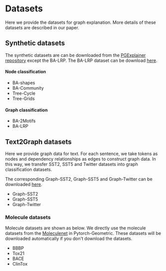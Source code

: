 # Datasets

Here we provide the datasets for graph explanation. 
More details of these datasets are described in our paper.

  
## Synthetic datasets
The synthetic datasets are can be downloaded from the 
[PGExplainer repository](https://github.com/flyingdoog/PGExplainer)
except the BA-LRP. 
The BA-LRP dataset can be download 
[here](https://mailustceducn-my.sharepoint.com/:u:/g/personal/agnesgsr_mail_ustc_edu_cn/EdH7QVBBghBBgmMgf0_UZSAByxkMa3AvRdH7_QwD9MUfrw?e=EN3JiS).

#### Node classification 
* BA-shapes 
* BA-Community
* Tree-Cycle 
* Tree-Grids

#### Graph classification 
* BA-2Motifs 
* BA-LRP 

## Text2Graph datasets

Here we provide graph data for text.
For each sentence, we take tokens as nodes and dependency relationships as edges to construct graph data.
In this way, we transfer SST2, SST5 and Twitter datasets into graph classification datasets.

The corresponding Graph-SST2, Graph-SST5 and Graph-Twitter can be downloaded
[here](https://drive.google.com/drive/folders/1aWKyqXTuiWgW7vFoxa8twCYscnyT_MzO?usp=sharing).

* Graph-SST2
* Graph-SST5
* Graph-Twitter 


### Molecule datasets

Molecule datasets are shown as below. 
We directly use the molecule datasets from the [Moleculenet](http://moleculenet.ai/datasets-1)
 in Pytorch-Geometric. 
 These datasets will be downloaded automatically if you don't download the datasets. 
 

* BBBP
* Tox21
* BACE
* ClinTox
